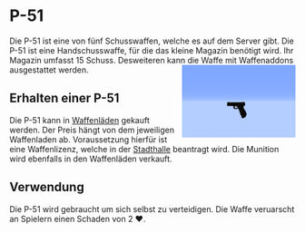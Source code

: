 # P-51
Die P-51 ist eine von fünf Schusswaffen, welche es auf dem Server gibt.
Die P-51 ist eine Handschusswaffe, für die das kleine Magazin benötigt wird. Ihr Magazin umfasst 15 Schuss. Desweiteren kann die Waffe mit Waffenaddons ausgestattet werden. <img align="right" width="200" eight="150" src="../../../../assets/image/items/weapons/USP.png"> 

## Erhalten einer P-51
Die P-51 kann in [Waffenläden](../../biz/waffenladen.md) gekauft werden. Der Preis hängt von dem jeweiligen Waffenladen ab. Voraussetzung hierfür ist eine Waffenlizenz, welche in der [Stadthalle](../../pages/gebäude/stadthalle.md) beantragt wird. Die Munition wird ebenfalls in den Waffenläden verkauft.

## Verwendung
Die P-51 wird gebraucht um sich selbst zu verteidigen. Die Waffe veruarscht an Spielern einen Schaden von 2 ❤️.
